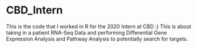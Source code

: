 # CBD_Intern
This is the code that I worked in R for the 2020 Intern at CBD :)
This is about taking in a patient RNA-Seq Data and performing Differential Gene Expression Analysis and Pathway Analysis to potentially search for targets. 
